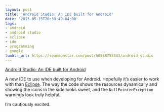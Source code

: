 ```yaml
---
layout: post
title: 'Android Studio: An IDE built for Android'
date: '2013-05-15T20:38:49-04:00'
tags:
- android
- android studio
- eclipse
- ide
- programming
- google
tumblr_url: https://seanmonstar.com/post/50538755343/android-studio
---
```

[Android Studio: An IDE built for Android](http://android-developers.blogspot.com/2013/05/android-studio-ide-built-for-android.html#__sid=0)  

A new IDE to use when developing for Android. Hopefully it’s easier to work with than [Eclipse](http://seanmonstar.com/blog/2011-08-02-ios-vs-android-dev/). The way the code shows the resources dynamically and showing the icons in the side looks sweet, and the `NullPointerException` warnings look truly helpful.

I’m cautiously excited.

